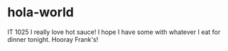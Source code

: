 # hola-world
IT 1025
I really love hot sauce! I hope I have some with whatever I eat for dinner tonight.
Hooray Frank's!
